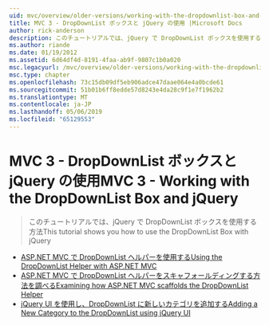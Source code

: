 ```yaml
---
uid: mvc/overview/older-versions/working-with-the-dropdownlist-box-and-jquery/index
title: MVC 3 - DropDownList ボックスと jQuery の使用 |Microsoft Docs
author: rick-anderson
description: このチュートリアルでは、jQuery で DropDownList ボックスを使用する方法
ms.author: riande
ms.date: 01/19/2012
ms.assetid: 6d64df4d-8191-4faa-ab9f-9807c1b0a020
msc.legacyurl: /mvc/overview/older-versions/working-with-the-dropdownlist-box-and-jquery
msc.type: chapter
ms.openlocfilehash: 73c15db09df5eb906adce47daae064e4a0bcde61
ms.sourcegitcommit: 51b01b6ff8edde57d8243e4da28c9f1e7f1962b2
ms.translationtype: MT
ms.contentlocale: ja-JP
ms.lasthandoff: 05/06/2019
ms.locfileid: "65129553"
---
```

# <a name="mvc-3---working-with-the-dropdownlist-box-and-jquery"></a><span data-ttu-id="02b58-103">MVC 3 - DropDownList ボックスと jQuery の使用</span><span class="sxs-lookup"><span data-stu-id="02b58-103">MVC 3 - Working with the DropDownList Box and jQuery</span></span>

> <span data-ttu-id="02b58-104">このチュートリアルでは、jQuery で DropDownList ボックスを使用する方法</span><span class="sxs-lookup"><span data-stu-id="02b58-104">This tutorial shows you how to use the DropDownList Box with jQuery</span></span>

- [<span data-ttu-id="02b58-105">ASP.NET MVC で DropDownList ヘルパーを使用する</span><span class="sxs-lookup"><span data-stu-id="02b58-105">Using the DropDownList Helper with ASP.NET MVC</span></span>](using-the-dropdownlist-helper-with-aspnet-mvc.md)
- [<span data-ttu-id="02b58-106">ASP.NET MVC で DropDownList ヘルパーをスキャフォールディングする方法を調べる</span><span class="sxs-lookup"><span data-stu-id="02b58-106">Examining how ASP.NET MVC scaffolds the DropDownList Helper</span></span>](examining-how-aspnet-mvc-scaffolds-the-dropdownlist-helper.md)
- [<span data-ttu-id="02b58-107">jQuery UI を使用し、DropDownList に新しいカテゴリを追加する</span><span class="sxs-lookup"><span data-stu-id="02b58-107">Adding a New Category to the DropDownList using jQuery UI</span></span>](adding-a-new-category-to-the-dropdownlist-using-jquery-ui.md)
